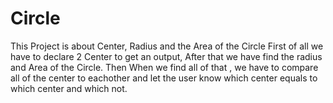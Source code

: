 # Circle
This Project is about Center, Radius and the Area of the Circle  First of all we have to declare 2 Center to get an output,   After that we have find the radius and Area of the Circle.   Then When we find all of that , we have to compare all of the   center to eachother and let the user know which center equals  to which center and which not.

